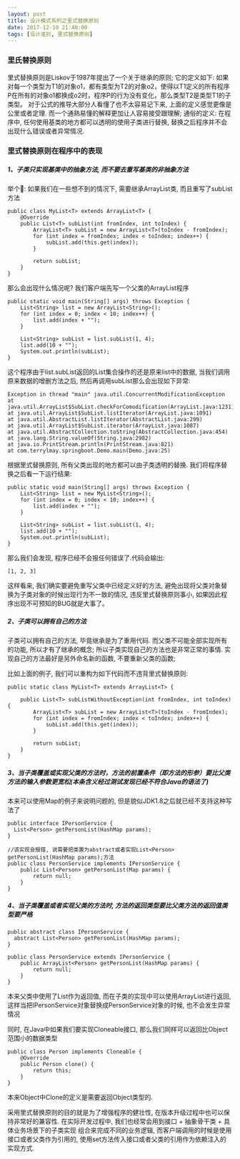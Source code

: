 ```yaml
---
layout: post
title: 设计模式系列之里式替换原则
date: 2017-12-19 21:40:00
tags: [设计准则, 里式替换原则]
---
```


### 里氏替换原则

里式替换原则是Liskov于1987年提出了一个关于继承的原则; 它的定义如下: 如果对每一个类型为T1的对象o1，都有类型为T2的对象o2，使得以T1定义的所有程序P在所有的对象o1都换成o2时，程序P的行为没有变化，那么类型T2是类型T1的子类型。 对于公式的推导大部分人看懂了也不太容易记下来, 上面的定义感觉更像是公里或者定理. 而一个通熟易懂的解释更加让人容易接受跟理解; 通俗的定义: 在程序中, 任何使用基类的地方都可以透明的使用子类进行替换, 替换之后程序并不会出现什么错误或者异常情况.

### 里式替换原则在程序中的表现

##### 1、子类只实现基类中的抽象方法, 而不要去重写基类的非抽象方法

举个🌰: 如果我们在一些想不到的情况下, 需要继承ArrayList类, 而且重写了subList方法

    public class MyList<T> extends ArrayList<T> {
        @Override
        public List<T> subList(int fromIndex, int toIndex) {
            ArrayList<T> subList = new ArrayList<T>(toIndex - fromIndex);
            for (int index = fromIndex; index < toIndex; index++) {
                subList.add(this.get(index));
            }

            return subList;
        }
    }

那么会出现什么情况呢? 我们客户端先写一个父类的ArrayList程序

    public static void main(String[] args) throws Exception {
        List<String> list = new ArrayList<String>();
        for (int index = 0; index < 10; index++) {
            list.add(index + "");
        }

        List<String> subList = list.subList(1, 4);
        list.add(10 + "");
        System.out.println(subList);
    }

这个程序由于list.subList返回的List集合操作的还是原来list中的数据, 当我们调用原来数据的增删方法之后, 然后再调用subList那么会出现如下异常:

    Exception in thread "main" java.util.ConcurrentModificationException
	at java.util.ArrayList$SubList.checkForComodification(ArrayList.java:1231)
	at java.util.ArrayList$SubList.listIterator(ArrayList.java:1091)
	at java.util.AbstractList.listIterator(AbstractList.java:299)
	at java.util.ArrayList$SubList.iterator(ArrayList.java:1087)
	at java.util.AbstractCollection.toString(AbstractCollection.java:454)
	at java.lang.String.valueOf(String.java:2982)
	at java.io.PrintStream.println(PrintStream.java:821)
	at com.terrylmay.springboot.Demo.main(Demo.java:25)

根据里式替换原则, 所有父类出现的地方都可以由子类透明的替换. 我们将程序替换之后看一下运行结果:

    public static void main(String[] args) throws Exception {
        List<String> list = new MyList<String>();
        for (int index = 0; index < 10; index++) {
            list.add(index + "");
        }

        List<String> subList = list.subList(1, 4);
        list.add(10 + "");
        System.out.println(subList);
    }

那么我们会发现, 程序已经不会报任何错误了.代码会输出:

    [1, 2, 3]

这样看来, 我们确实要避免重写父类中已经定义好的方法, 避免出现将父类对象替换为子类对象的时候出现行为不一致的情况, 违反里式替换原则事小, 如果因此程序出现不可预知的BUG就是大事了。

##### 2、子类可以拥有自己的方法

子类可以拥有自己的方法, 毕竟继承是为了重用代码. 而父类不可能全部实现所有的功能, 所以才有了继承的概念; 所以子类实现自己的方法也是非常正常的事情. 实现自己的方法最好是另外命名新的函数, 不要重新父类的函数;

比如上面的例子, 我们可以重构为如下代码而不违背里式替换原则:

    public static class MyList<T> extends ArrayList<T> {

        public List<T> subListWithoutException(int fromIndex, int toIndex) {
            ArrayList<T> subList = new ArrayList<T>(toIndex - fromIndex);
            for (int index = fromIndex; index < toIndex; index++) {
                subList.add(this.get(index));
            }

            return subList;
        }
    }

##### 3、当子类覆盖或实现父类的方法时，方法的前置条件（即方法的形参）要比父类方法的输入参数更宽松(本条含义经过测试发现已经不符合Java的语法了)

本来可以使用Map的例子来说明问题的, 但是貌似JDK1.8之后就已经不支持这种写法了

    public interface IPersonService {
      List<Person> getPersonList(HashMap params);
    }
    
    //该实现会报错, 说需要把类置为abstract或者实现List<Person> getPersonList(HashMap params);方法
    public class PersonService implements IPersonService {
        public List<Person> getPersonList(Map params) {
            return null;
        }
    }

##### 4、当子类覆盖或者实现父类的方法时, 方法的返回类型要比父类方法的返回值类型要严格

    public abstract class IPersonService {
      abstract List<Person> getPersonList(HashMap params);
    }

    public class PersonService extends IPersonService {
        public ArrayList<Person> getPersonList(HashMap params) {
            return null;
        }
    }

本来父类中使用了List<Person>作为返回值, 而在子类的实现中可以使用ArrayList<Person>进行返回, 这样当把IPersonService对象替换成PersonService对象的时候, 也不会发生异常情况

同时, 在Java中如果我们要实现Cloneable接口, 那么我们同样可以返回比Object范围小的数据类型

    public class Person implements Cloneable {
        @Override
        public Person clone() {
            return this;
        }
    }

本来Object中Clone的定义是需要返回Object类型的.

采用里式替换原则的目的就是为了增强程序的健壮性, 在版本升级过程中也可以保持非常好的兼容性. 在实际开发过程中, 我们也经常会用到接口 + 抽象骨干类 + 具体业务场景下的子类实现 组合来完成不同的业务逻辑, 而客户端调用的时候是使用接口或者父类作为引用的, 使用set方法传入接口或者父类的引用作为依赖注入的实现方式.



